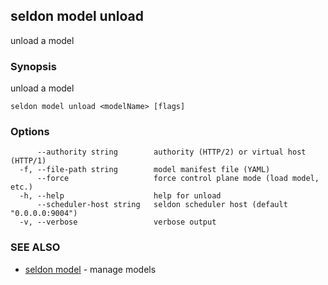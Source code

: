 ---
---

## seldon model unload

unload a model

### Synopsis

unload a model

```
seldon model unload <modelName> [flags]
```

### Options

```
      --authority string        authority (HTTP/2) or virtual host (HTTP/1)
  -f, --file-path string        model manifest file (YAML)
      --force                   force control plane mode (load model, etc.)
  -h, --help                    help for unload
      --scheduler-host string   seldon scheduler host (default "0.0.0.0:9004")
  -v, --verbose                 verbose output
```

### SEE ALSO

* [seldon model](seldon_model.md)	 - manage models

